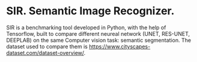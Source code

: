 # SIR. Semantic Image Recognizer.


SIR is a benchmarking tool developed in Python, with the help of Tensorflow, built to compare different neureal network (UNET, RES-UNET, DEEPLAB) on the same Computer vision task: semantic segmentation.
The dataset used to compare them is https://www.cityscapes-dataset.com/dataset-overview/.

